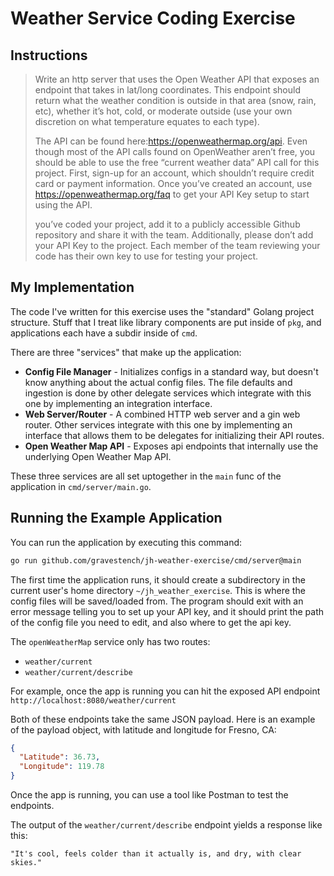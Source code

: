 # Weather Service Coding Exercise

## Instructions
> Write an http server that uses the Open Weather API that exposes an endpoint that takes in lat/long
coordinates. This endpoint should return what the weather condition is outside in that area (snow, rain,
etc), whether it’s hot, cold, or moderate outside (use your own discretion on what temperature equates to
each type).
> 
> The API can be found here:https://openweathermap.org/api. Even though most of the API calls found on
OpenWeather aren’t free, you should be able to use the free “current weather data” API call for this
project. First, sign-up for an account, which shouldn’t require credit card or payment information. Once
you’ve created an account, use https://openweathermap.org/faq to get your API Key setup to start using
the API.
>
> you’ve coded your project, add it to a publicly accessible Github repository and share it
with the team. Additionally, please don’t add your API Key to the project. Each member of the
team reviewing your code has their own key to use for testing your project.

## My Implementation
The code I've written for this exercise uses the "standard"
Golang project structure. Stuff that I treat like library 
components are put inside of `pkg`, and applications each
have a subdir inside of `cmd`.

There are three "services" that make up the application:
* **Config File Manager** - Initializes configs in a standard way, but doesn't know anything about the actual config files. The file defaults and ingestion is done by other delegate services which integrate with this one by implementing an integration interface.
* **Web Server/Router** - A combined HTTP web server and a gin web router. Other services integrate with this one by implementing an interface that allows them to be delegates for initializing their API routes.
* **Open Weather Map API** - Exposes api endpoints that internally use the underlying Open Weather Map API.

These three services are all set uptogether in the `main` func of the 
application in `cmd/server/main.go`. 

## Running the Example Application

You can run the application by executing this command:
```bash
go run github.com/gravestench/jh-weather-exercise/cmd/server@main
```

The first time the application runs, it should create a subdirectory in the current user's 
home directory `~/jh_weather_exercise`. This is where the config files will be saved/loaded from.
The program should exit with an error message telling you to set up your API key, and it should 
print the path of the config file you need to edit, and also where to get the api key.

The `openWeatherMap` service only has two routes:
* `weather/current`
* `weather/current/describe`

For example, once the app is running you can hit the exposed API endpoint `http://localhost:8080/weather/current`

Both of these endpoints take the same JSON payload. Here is an example of the payload object, with 
latitude and longitude for Fresno, CA:
```json
{
  "Latitude": 36.73,
  "Longitude": 119.78
}
```

Once the app is running, you can use a tool like Postman to test the endpoints.

The output of the `weather/current/describe` endpoint yields a response like this:
```text
"It's cool, feels colder than it actually is, and dry, with clear skies."
```
